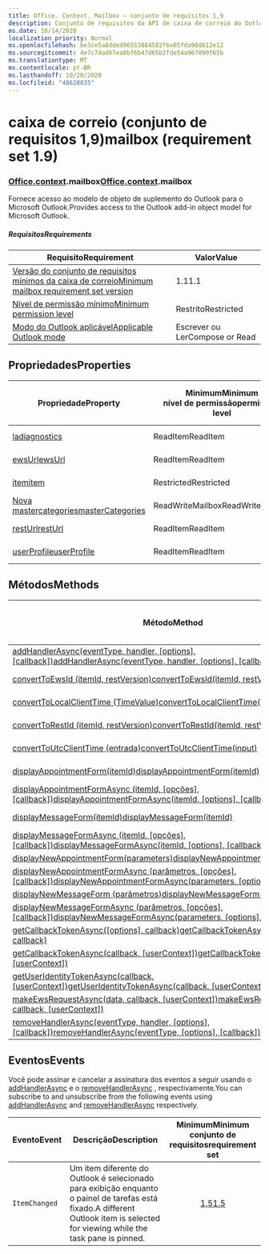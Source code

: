 ```yaml
---
title: Office. Context. Mailbox – conjunto de requisitos 1,9
description: Conjunto de requisitos da API de caixa de correio do Outlook versão 1,9 do modelo de objeto Mailbox.
ms.date: 10/14/2020
localization_priority: Normal
ms.openlocfilehash: be3ce5a8dded96553884582f6e05fda90d612e12
ms.sourcegitcommit: 4e7c74ad67ea8bf6b47d65b2fde54a967090f65b
ms.translationtype: MT
ms.contentlocale: pt-BR
ms.lasthandoff: 10/20/2020
ms.locfileid: "48628035"
---
```

# <a name="mailbox-requirement-set-19"></a><span data-ttu-id="ac581-103">caixa de correio (conjunto de requisitos 1,9)</span><span class="sxs-lookup"><span data-stu-id="ac581-103">mailbox (requirement set 1.9)</span></span>

### <a name="officecontextmailbox"></a><span data-ttu-id="ac581-104">[Office](office.md)[.context](office.context.md).mailbox</span><span class="sxs-lookup"><span data-stu-id="ac581-104">[Office](office.md)[.context](office.context.md).mailbox</span></span>

<span data-ttu-id="ac581-105">Fornece acesso ao modelo de objeto de suplemento do Outlook para o Microsoft Outlook.</span><span class="sxs-lookup"><span data-stu-id="ac581-105">Provides access to the Outlook add-in object model for Microsoft Outlook.</span></span>

##### <a name="requirements"></a><span data-ttu-id="ac581-106">Requisitos</span><span class="sxs-lookup"><span data-stu-id="ac581-106">Requirements</span></span>

|<span data-ttu-id="ac581-107">Requisito</span><span class="sxs-lookup"><span data-stu-id="ac581-107">Requirement</span></span>| <span data-ttu-id="ac581-108">Valor</span><span class="sxs-lookup"><span data-stu-id="ac581-108">Value</span></span>|
|---|---|
|[<span data-ttu-id="ac581-109">Versão do conjunto de requisitos mínimos da caixa de correio</span><span class="sxs-lookup"><span data-stu-id="ac581-109">Minimum mailbox requirement set version</span></span>](../../requirement-sets/outlook-api-requirement-sets.md)| <span data-ttu-id="ac581-110">1.1</span><span class="sxs-lookup"><span data-stu-id="ac581-110">1.1</span></span>|
|[<span data-ttu-id="ac581-111">Nível de permissão mínimo</span><span class="sxs-lookup"><span data-stu-id="ac581-111">Minimum permission level</span></span>](../../../outlook/understanding-outlook-add-in-permissions.md)| <span data-ttu-id="ac581-112">Restrito</span><span class="sxs-lookup"><span data-stu-id="ac581-112">Restricted</span></span>|
|[<span data-ttu-id="ac581-113">Modo do Outlook aplicável</span><span class="sxs-lookup"><span data-stu-id="ac581-113">Applicable Outlook mode</span></span>](../../../outlook/outlook-add-ins-overview.md#extension-points)| <span data-ttu-id="ac581-114">Escrever ou Ler</span><span class="sxs-lookup"><span data-stu-id="ac581-114">Compose or Read</span></span>|

## <a name="properties"></a><span data-ttu-id="ac581-115">Propriedades</span><span class="sxs-lookup"><span data-stu-id="ac581-115">Properties</span></span>

| <span data-ttu-id="ac581-116">Propriedade</span><span class="sxs-lookup"><span data-stu-id="ac581-116">Property</span></span> | <span data-ttu-id="ac581-117">Minimum</span><span class="sxs-lookup"><span data-stu-id="ac581-117">Minimum</span></span><br><span data-ttu-id="ac581-118">nível de permissão</span><span class="sxs-lookup"><span data-stu-id="ac581-118">permission level</span></span> | <span data-ttu-id="ac581-119">Modelos</span><span class="sxs-lookup"><span data-stu-id="ac581-119">Modes</span></span> | <span data-ttu-id="ac581-120">Tipo de retorno</span><span class="sxs-lookup"><span data-stu-id="ac581-120">Return type</span></span> | <span data-ttu-id="ac581-121">Minimum</span><span class="sxs-lookup"><span data-stu-id="ac581-121">Minimum</span></span><br><span data-ttu-id="ac581-122">conjunto de requisitos</span><span class="sxs-lookup"><span data-stu-id="ac581-122">requirement set</span></span> |
|---|---|---|---|:---:|
| [<span data-ttu-id="ac581-123">la</span><span class="sxs-lookup"><span data-stu-id="ac581-123">diagnostics</span></span>](/javascript/api/outlook/office.mailbox?view=outlook-js-1.9&preserve-view=true#diagnostics) | <span data-ttu-id="ac581-124">ReadItem</span><span class="sxs-lookup"><span data-stu-id="ac581-124">ReadItem</span></span> | <span data-ttu-id="ac581-125">Escrever</span><span class="sxs-lookup"><span data-stu-id="ac581-125">Compose</span></span><br><span data-ttu-id="ac581-126">Leitura</span><span class="sxs-lookup"><span data-stu-id="ac581-126">Read</span></span> | [<span data-ttu-id="ac581-127">Diagnostics</span><span class="sxs-lookup"><span data-stu-id="ac581-127">Diagnostics</span></span>](/javascript/api/outlook/office.diagnostics?view=outlook-js-1.9&preserve-view=true) | [<span data-ttu-id="ac581-128">1.1</span><span class="sxs-lookup"><span data-stu-id="ac581-128">1.1</span></span>](../requirement-set-1.1/outlook-requirement-set-1.1.md) |
| [<span data-ttu-id="ac581-129">ewsUrl</span><span class="sxs-lookup"><span data-stu-id="ac581-129">ewsUrl</span></span>](/javascript/api/outlook/office.mailbox?view=outlook-js-1.9&preserve-view=true#ewsurl) | <span data-ttu-id="ac581-130">ReadItem</span><span class="sxs-lookup"><span data-stu-id="ac581-130">ReadItem</span></span> | <span data-ttu-id="ac581-131">Escrever</span><span class="sxs-lookup"><span data-stu-id="ac581-131">Compose</span></span><br><span data-ttu-id="ac581-132">Leitura</span><span class="sxs-lookup"><span data-stu-id="ac581-132">Read</span></span> | <span data-ttu-id="ac581-133">String</span><span class="sxs-lookup"><span data-stu-id="ac581-133">String</span></span> | [<span data-ttu-id="ac581-134">1.1</span><span class="sxs-lookup"><span data-stu-id="ac581-134">1.1</span></span>](../requirement-set-1.1/outlook-requirement-set-1.1.md) |
| [<span data-ttu-id="ac581-135">item</span><span class="sxs-lookup"><span data-stu-id="ac581-135">item</span></span>](office.context.mailbox.item.md) | <span data-ttu-id="ac581-136">Restricted</span><span class="sxs-lookup"><span data-stu-id="ac581-136">Restricted</span></span> | <span data-ttu-id="ac581-137">Escrever</span><span class="sxs-lookup"><span data-stu-id="ac581-137">Compose</span></span><br><span data-ttu-id="ac581-138">Leitura</span><span class="sxs-lookup"><span data-stu-id="ac581-138">Read</span></span> | [<span data-ttu-id="ac581-139">Item</span><span class="sxs-lookup"><span data-stu-id="ac581-139">Item</span></span>](/javascript/api/outlook/office.item?view=outlook-js-1.9&preserve-view=true) | [<span data-ttu-id="ac581-140">1.1</span><span class="sxs-lookup"><span data-stu-id="ac581-140">1.1</span></span>](../requirement-set-1.1/outlook-requirement-set-1.1.md) |
| [<span data-ttu-id="ac581-141">Nova mastercategories</span><span class="sxs-lookup"><span data-stu-id="ac581-141">masterCategories</span></span>](/javascript/api/outlook/office.mailbox?view=outlook-js-1.9&preserve-view=true#mastercategories) | <span data-ttu-id="ac581-142">ReadWriteMailbox</span><span class="sxs-lookup"><span data-stu-id="ac581-142">ReadWriteMailbox</span></span> | <span data-ttu-id="ac581-143">Escrever</span><span class="sxs-lookup"><span data-stu-id="ac581-143">Compose</span></span><br><span data-ttu-id="ac581-144">Leitura</span><span class="sxs-lookup"><span data-stu-id="ac581-144">Read</span></span> | [<span data-ttu-id="ac581-145">MasterCategories</span><span class="sxs-lookup"><span data-stu-id="ac581-145">MasterCategories</span></span>](/javascript/api/outlook/office.mastercategories?view=outlook-js-1.9&preserve-view=true) | [<span data-ttu-id="ac581-146">1,8</span><span class="sxs-lookup"><span data-stu-id="ac581-146">1.8</span></span>](../requirement-set-1.8/outlook-requirement-set-1.8.md) |
| [<span data-ttu-id="ac581-147">restUrl</span><span class="sxs-lookup"><span data-stu-id="ac581-147">restUrl</span></span>](/javascript/api/outlook/office.mailbox?view=outlook-js-1.9&preserve-view=true#resturl) | <span data-ttu-id="ac581-148">ReadItem</span><span class="sxs-lookup"><span data-stu-id="ac581-148">ReadItem</span></span> | <span data-ttu-id="ac581-149">Escrever</span><span class="sxs-lookup"><span data-stu-id="ac581-149">Compose</span></span><br><span data-ttu-id="ac581-150">Leitura</span><span class="sxs-lookup"><span data-stu-id="ac581-150">Read</span></span> | <span data-ttu-id="ac581-151">String</span><span class="sxs-lookup"><span data-stu-id="ac581-151">String</span></span> | [<span data-ttu-id="ac581-152">1,5</span><span class="sxs-lookup"><span data-stu-id="ac581-152">1.5</span></span>](../requirement-set-1.5/outlook-requirement-set-1.5.md) |
| [<span data-ttu-id="ac581-153">userProfile</span><span class="sxs-lookup"><span data-stu-id="ac581-153">userProfile</span></span>](/javascript/api/outlook/office.mailbox?view=outlook-js-1.9&preserve-view=true#userprofile) | <span data-ttu-id="ac581-154">ReadItem</span><span class="sxs-lookup"><span data-stu-id="ac581-154">ReadItem</span></span> | <span data-ttu-id="ac581-155">Escrever</span><span class="sxs-lookup"><span data-stu-id="ac581-155">Compose</span></span><br><span data-ttu-id="ac581-156">Leitura</span><span class="sxs-lookup"><span data-stu-id="ac581-156">Read</span></span> | [<span data-ttu-id="ac581-157">UserProfile</span><span class="sxs-lookup"><span data-stu-id="ac581-157">UserProfile</span></span>](/javascript/api/outlook/office.userprofile?view=outlook-js-1.9&preserve-view=true) | [<span data-ttu-id="ac581-158">1.1</span><span class="sxs-lookup"><span data-stu-id="ac581-158">1.1</span></span>](../requirement-set-1.1/outlook-requirement-set-1.1.md) |

## <a name="methods"></a><span data-ttu-id="ac581-159">Métodos</span><span class="sxs-lookup"><span data-stu-id="ac581-159">Methods</span></span>

| <span data-ttu-id="ac581-160">Método</span><span class="sxs-lookup"><span data-stu-id="ac581-160">Method</span></span> | <span data-ttu-id="ac581-161">Minimum</span><span class="sxs-lookup"><span data-stu-id="ac581-161">Minimum</span></span><br><span data-ttu-id="ac581-162">nível de permissão</span><span class="sxs-lookup"><span data-stu-id="ac581-162">permission level</span></span> | <span data-ttu-id="ac581-163">Modelos</span><span class="sxs-lookup"><span data-stu-id="ac581-163">Modes</span></span> | <span data-ttu-id="ac581-164">Minimum</span><span class="sxs-lookup"><span data-stu-id="ac581-164">Minimum</span></span><br><span data-ttu-id="ac581-165">conjunto de requisitos</span><span class="sxs-lookup"><span data-stu-id="ac581-165">requirement set</span></span> |
|---|---|---|:---:|
| <span data-ttu-id="ac581-166">[addHandlerAsync(eventType, handler, [options], [callback])](/javascript/api/outlook/office.mailbox?view=outlook-js-1.9&preserve-view=true#addhandlerasync-eventtype--handler--options--callback-)</span><span class="sxs-lookup"><span data-stu-id="ac581-166">[addHandlerAsync(eventType, handler, [options], [callback])](/javascript/api/outlook/office.mailbox?view=outlook-js-1.9&preserve-view=true#addhandlerasync-eventtype--handler--options--callback-)</span></span> | <span data-ttu-id="ac581-167">ReadItem</span><span class="sxs-lookup"><span data-stu-id="ac581-167">ReadItem</span></span> | <span data-ttu-id="ac581-168">Escrever</span><span class="sxs-lookup"><span data-stu-id="ac581-168">Compose</span></span><br><span data-ttu-id="ac581-169">Leitura</span><span class="sxs-lookup"><span data-stu-id="ac581-169">Read</span></span> | [<span data-ttu-id="ac581-170">1,5</span><span class="sxs-lookup"><span data-stu-id="ac581-170">1.5</span></span>](../requirement-set-1.5/outlook-requirement-set-1.5.md) |
| [<span data-ttu-id="ac581-171">convertToEwsId (itemId, restVersion)</span><span class="sxs-lookup"><span data-stu-id="ac581-171">convertToEwsId(itemId, restVersion)</span></span>](/javascript/api/outlook/office.mailbox?view=outlook-js-1.9&preserve-view=true#converttoewsid-itemid--restversion-) | <span data-ttu-id="ac581-172">Restricted</span><span class="sxs-lookup"><span data-stu-id="ac581-172">Restricted</span></span> | <span data-ttu-id="ac581-173">Escrever</span><span class="sxs-lookup"><span data-stu-id="ac581-173">Compose</span></span><br><span data-ttu-id="ac581-174">Leitura</span><span class="sxs-lookup"><span data-stu-id="ac581-174">Read</span></span> | [<span data-ttu-id="ac581-175">1.3</span><span class="sxs-lookup"><span data-stu-id="ac581-175">1.3</span></span>](../requirement-set-1.3/outlook-requirement-set-1.3.md) |
| [<span data-ttu-id="ac581-176">convertToLocalClientTime (TimeValue)</span><span class="sxs-lookup"><span data-stu-id="ac581-176">convertToLocalClientTime(timeValue)</span></span>](/javascript/api/outlook/office.mailbox?view=outlook-js-1.9&preserve-view=true#converttolocalclienttime-timevalue-) | <span data-ttu-id="ac581-177">ReadItem</span><span class="sxs-lookup"><span data-stu-id="ac581-177">ReadItem</span></span> | <span data-ttu-id="ac581-178">Escrever</span><span class="sxs-lookup"><span data-stu-id="ac581-178">Compose</span></span><br><span data-ttu-id="ac581-179">Leitura</span><span class="sxs-lookup"><span data-stu-id="ac581-179">Read</span></span> | [<span data-ttu-id="ac581-180">1.1</span><span class="sxs-lookup"><span data-stu-id="ac581-180">1.1</span></span>](../requirement-set-1.1/outlook-requirement-set-1.1.md) |
| [<span data-ttu-id="ac581-181">convertToRestId (itemId, restVersion)</span><span class="sxs-lookup"><span data-stu-id="ac581-181">convertToRestId(itemId, restVersion)</span></span>](/javascript/api/outlook/office.mailbox?view=outlook-js-1.9&preserve-view=true#converttorestid-itemid--restversion-) | <span data-ttu-id="ac581-182">Restricted</span><span class="sxs-lookup"><span data-stu-id="ac581-182">Restricted</span></span> | <span data-ttu-id="ac581-183">Escrever</span><span class="sxs-lookup"><span data-stu-id="ac581-183">Compose</span></span><br><span data-ttu-id="ac581-184">Leitura</span><span class="sxs-lookup"><span data-stu-id="ac581-184">Read</span></span> | [<span data-ttu-id="ac581-185">1.3</span><span class="sxs-lookup"><span data-stu-id="ac581-185">1.3</span></span>](../requirement-set-1.3/outlook-requirement-set-1.3.md) |
| [<span data-ttu-id="ac581-186">convertToUtcClientTime (entrada)</span><span class="sxs-lookup"><span data-stu-id="ac581-186">convertToUtcClientTime(input)</span></span>](/javascript/api/outlook/office.mailbox?view=outlook-js-1.9&preserve-view=true#converttoutcclienttime-input-) | <span data-ttu-id="ac581-187">ReadItem</span><span class="sxs-lookup"><span data-stu-id="ac581-187">ReadItem</span></span> | <span data-ttu-id="ac581-188">Escrever</span><span class="sxs-lookup"><span data-stu-id="ac581-188">Compose</span></span><br><span data-ttu-id="ac581-189">Leitura</span><span class="sxs-lookup"><span data-stu-id="ac581-189">Read</span></span> | [<span data-ttu-id="ac581-190">1.1</span><span class="sxs-lookup"><span data-stu-id="ac581-190">1.1</span></span>](../requirement-set-1.1/outlook-requirement-set-1.1.md) |
| [<span data-ttu-id="ac581-191">displayAppointmentForm(itemId)</span><span class="sxs-lookup"><span data-stu-id="ac581-191">displayAppointmentForm(itemId)</span></span>](/javascript/api/outlook/office.mailbox?view=outlook-js-1.9&preserve-view=true#displayappointmentform-itemid-) | <span data-ttu-id="ac581-192">ReadItem</span><span class="sxs-lookup"><span data-stu-id="ac581-192">ReadItem</span></span> | <span data-ttu-id="ac581-193">Escrever</span><span class="sxs-lookup"><span data-stu-id="ac581-193">Compose</span></span><br><span data-ttu-id="ac581-194">Leitura</span><span class="sxs-lookup"><span data-stu-id="ac581-194">Read</span></span> | [<span data-ttu-id="ac581-195">1.1</span><span class="sxs-lookup"><span data-stu-id="ac581-195">1.1</span></span>](../requirement-set-1.1/outlook-requirement-set-1.1.md) |
| <span data-ttu-id="ac581-196">[displayAppointmentFormAsync (itemId, [opções], [callback])](/javascript/api/outlook/office.mailbox?view=outlook-js-1.9&preserve-view=true#displayappointmentform-itemid--options--callback-)</span><span class="sxs-lookup"><span data-stu-id="ac581-196">[displayAppointmentFormAsync(itemId, [options], [callback])](/javascript/api/outlook/office.mailbox?view=outlook-js-1.9&preserve-view=true#displayappointmentform-itemid--options--callback-)</span></span> | <span data-ttu-id="ac581-197">ReadItem</span><span class="sxs-lookup"><span data-stu-id="ac581-197">ReadItem</span></span> | <span data-ttu-id="ac581-198">Escrever</span><span class="sxs-lookup"><span data-stu-id="ac581-198">Compose</span></span><br><span data-ttu-id="ac581-199">Leitura</span><span class="sxs-lookup"><span data-stu-id="ac581-199">Read</span></span> | [<span data-ttu-id="ac581-200">1,9</span><span class="sxs-lookup"><span data-stu-id="ac581-200">1.9</span></span>](outlook-requirement-set-1.9.md) |
| [<span data-ttu-id="ac581-201">displayMessageForm(itemId)</span><span class="sxs-lookup"><span data-stu-id="ac581-201">displayMessageForm(itemId)</span></span>](/javascript/api/outlook/office.mailbox?view=outlook-js-1.9&preserve-view=true#displaymessageform-itemid-) | <span data-ttu-id="ac581-202">ReadItem</span><span class="sxs-lookup"><span data-stu-id="ac581-202">ReadItem</span></span> | <span data-ttu-id="ac581-203">Escrever</span><span class="sxs-lookup"><span data-stu-id="ac581-203">Compose</span></span><br><span data-ttu-id="ac581-204">Leitura</span><span class="sxs-lookup"><span data-stu-id="ac581-204">Read</span></span> | [<span data-ttu-id="ac581-205">1.1</span><span class="sxs-lookup"><span data-stu-id="ac581-205">1.1</span></span>](../requirement-set-1.1/outlook-requirement-set-1.1.md) |
| <span data-ttu-id="ac581-206">[displayMessageFormAsync (itemId, [opções], [callback])](/javascript/api/outlook/office.mailbox?view=outlook-js-1.9&preserve-view=true#displaymessageform-itemid--options--callback-)</span><span class="sxs-lookup"><span data-stu-id="ac581-206">[displayMessageFormAsync(itemId, [options], [callback])](/javascript/api/outlook/office.mailbox?view=outlook-js-1.9&preserve-view=true#displaymessageform-itemid--options--callback-)</span></span> | <span data-ttu-id="ac581-207">ReadItem</span><span class="sxs-lookup"><span data-stu-id="ac581-207">ReadItem</span></span> | <span data-ttu-id="ac581-208">Escrever</span><span class="sxs-lookup"><span data-stu-id="ac581-208">Compose</span></span><br><span data-ttu-id="ac581-209">Leitura</span><span class="sxs-lookup"><span data-stu-id="ac581-209">Read</span></span> | [<span data-ttu-id="ac581-210">1,9</span><span class="sxs-lookup"><span data-stu-id="ac581-210">1.9</span></span>](outlook-requirement-set-1.9.md) |
| [<span data-ttu-id="ac581-211">displayNewAppointmentForm(parameters)</span><span class="sxs-lookup"><span data-stu-id="ac581-211">displayNewAppointmentForm(parameters)</span></span>](/javascript/api/outlook/office.mailbox?view=outlook-js-1.9&preserve-view=true#displaynewappointmentform-parameters-) | <span data-ttu-id="ac581-212">ReadItem</span><span class="sxs-lookup"><span data-stu-id="ac581-212">ReadItem</span></span> | <span data-ttu-id="ac581-213">Leitura</span><span class="sxs-lookup"><span data-stu-id="ac581-213">Read</span></span> | [<span data-ttu-id="ac581-214">1.1</span><span class="sxs-lookup"><span data-stu-id="ac581-214">1.1</span></span>](../requirement-set-1.1/outlook-requirement-set-1.1.md) |
| <span data-ttu-id="ac581-215">[displayNewAppointmentFormAsync (parâmetros, [opções], [callback])](/javascript/api/outlook/office.mailbox?view=outlook-js-1.9&preserve-view=true#displaynewappointmentform-parameters--options--callback-)</span><span class="sxs-lookup"><span data-stu-id="ac581-215">[displayNewAppointmentFormAsync(parameters, [options], [callback])](/javascript/api/outlook/office.mailbox?view=outlook-js-1.9&preserve-view=true#displaynewappointmentform-parameters--options--callback-)</span></span> | <span data-ttu-id="ac581-216">ReadItem</span><span class="sxs-lookup"><span data-stu-id="ac581-216">ReadItem</span></span> | <span data-ttu-id="ac581-217">Leitura</span><span class="sxs-lookup"><span data-stu-id="ac581-217">Read</span></span> | [<span data-ttu-id="ac581-218">1,9</span><span class="sxs-lookup"><span data-stu-id="ac581-218">1.9</span></span>](outlook-requirement-set-1.9.md) |
| [<span data-ttu-id="ac581-219">displayNewMessageForm (parâmetros)</span><span class="sxs-lookup"><span data-stu-id="ac581-219">displayNewMessageForm(parameters)</span></span>](/javascript/api/outlook/office.mailbox?view=outlook-js-1.9&preserve-view=true#displaynewmessageform-parameters-) | <span data-ttu-id="ac581-220">ReadItem</span><span class="sxs-lookup"><span data-stu-id="ac581-220">ReadItem</span></span> | <span data-ttu-id="ac581-221">Leitura</span><span class="sxs-lookup"><span data-stu-id="ac581-221">Read</span></span> | [<span data-ttu-id="ac581-222">1,6</span><span class="sxs-lookup"><span data-stu-id="ac581-222">1.6</span></span>](../requirement-set-1.6/outlook-requirement-set-1.6.md) |
| <span data-ttu-id="ac581-223">[displayNewMessageFormAsync (parâmetros, [opções], [callback])](/javascript/api/outlook/office.mailbox?view=outlook-js-1.9&preserve-view=true#displaynewmessageform-parameters--options--callback-)</span><span class="sxs-lookup"><span data-stu-id="ac581-223">[displayNewMessageFormAsync(parameters, [options], [callback])](/javascript/api/outlook/office.mailbox?view=outlook-js-1.9&preserve-view=true#displaynewmessageform-parameters--options--callback-)</span></span> | <span data-ttu-id="ac581-224">ReadItem</span><span class="sxs-lookup"><span data-stu-id="ac581-224">ReadItem</span></span> | <span data-ttu-id="ac581-225">Leitura</span><span class="sxs-lookup"><span data-stu-id="ac581-225">Read</span></span> | [<span data-ttu-id="ac581-226">1,9</span><span class="sxs-lookup"><span data-stu-id="ac581-226">1.9</span></span>](outlook-requirement-set-1.9.md) |
| <span data-ttu-id="ac581-227">[getCallbackTokenAsync([options], callback)](/javascript/api/outlook/office.mailbox?view=outlook-js-1.9&preserve-view=true#getcallbacktokenasync-options--callback-)</span><span class="sxs-lookup"><span data-stu-id="ac581-227">[getCallbackTokenAsync([options], callback)](/javascript/api/outlook/office.mailbox?view=outlook-js-1.9&preserve-view=true#getcallbacktokenasync-options--callback-)</span></span> | <span data-ttu-id="ac581-228">ReadItem</span><span class="sxs-lookup"><span data-stu-id="ac581-228">ReadItem</span></span> | <span data-ttu-id="ac581-229">Escrever</span><span class="sxs-lookup"><span data-stu-id="ac581-229">Compose</span></span><br><span data-ttu-id="ac581-230">Leitura</span><span class="sxs-lookup"><span data-stu-id="ac581-230">Read</span></span> | [<span data-ttu-id="ac581-231">1,5</span><span class="sxs-lookup"><span data-stu-id="ac581-231">1.5</span></span>](../requirement-set-1.5/outlook-requirement-set-1.5.md) |
| <span data-ttu-id="ac581-232">[getCallbackTokenAsync(callback, [userContext])](/javascript/api/outlook/office.mailbox?view=outlook-js-1.9&preserve-view=true#getcallbacktokenasync-callback--usercontext-)</span><span class="sxs-lookup"><span data-stu-id="ac581-232">[getCallbackTokenAsync(callback, [userContext])](/javascript/api/outlook/office.mailbox?view=outlook-js-1.9&preserve-view=true#getcallbacktokenasync-callback--usercontext-)</span></span> | <span data-ttu-id="ac581-233">ReadItem</span><span class="sxs-lookup"><span data-stu-id="ac581-233">ReadItem</span></span> | <span data-ttu-id="ac581-234">Escrever</span><span class="sxs-lookup"><span data-stu-id="ac581-234">Compose</span></span><br><span data-ttu-id="ac581-235">Leitura</span><span class="sxs-lookup"><span data-stu-id="ac581-235">Read</span></span> | [<span data-ttu-id="ac581-236">1.3</span><span class="sxs-lookup"><span data-stu-id="ac581-236">1.3</span></span>](../requirement-set-1.3/outlook-requirement-set-1.3.md)<br>[<span data-ttu-id="ac581-237">1.1</span><span class="sxs-lookup"><span data-stu-id="ac581-237">1.1</span></span>](../requirement-set-1.1/outlook-requirement-set-1.1.md) |
| <span data-ttu-id="ac581-238">[getUserIdentityTokenAsync(callback, [userContext])](/javascript/api/outlook/office.mailbox?view=outlook-js-1.9&preserve-view=true#getuseridentitytokenasync-callback--usercontext-)</span><span class="sxs-lookup"><span data-stu-id="ac581-238">[getUserIdentityTokenAsync(callback, [userContext])](/javascript/api/outlook/office.mailbox?view=outlook-js-1.9&preserve-view=true#getuseridentitytokenasync-callback--usercontext-)</span></span> | <span data-ttu-id="ac581-239">ReadItem</span><span class="sxs-lookup"><span data-stu-id="ac581-239">ReadItem</span></span> | <span data-ttu-id="ac581-240">Escrever</span><span class="sxs-lookup"><span data-stu-id="ac581-240">Compose</span></span><br><span data-ttu-id="ac581-241">Leitura</span><span class="sxs-lookup"><span data-stu-id="ac581-241">Read</span></span> | [<span data-ttu-id="ac581-242">1.1</span><span class="sxs-lookup"><span data-stu-id="ac581-242">1.1</span></span>](../requirement-set-1.1/outlook-requirement-set-1.1.md) |
| <span data-ttu-id="ac581-243">[makeEwsRequestAsync(data, callback, [userContext])](/javascript/api/outlook/office.mailbox?view=outlook-js-1.9&preserve-view=true#makeewsrequestasync-data--callback--usercontext-)</span><span class="sxs-lookup"><span data-stu-id="ac581-243">[makeEwsRequestAsync(data, callback, [userContext])](/javascript/api/outlook/office.mailbox?view=outlook-js-1.9&preserve-view=true#makeewsrequestasync-data--callback--usercontext-)</span></span> | <span data-ttu-id="ac581-244">ReadWriteMailbox</span><span class="sxs-lookup"><span data-stu-id="ac581-244">ReadWriteMailbox</span></span> | <span data-ttu-id="ac581-245">Escrever</span><span class="sxs-lookup"><span data-stu-id="ac581-245">Compose</span></span><br><span data-ttu-id="ac581-246">Leitura</span><span class="sxs-lookup"><span data-stu-id="ac581-246">Read</span></span> | [<span data-ttu-id="ac581-247">1.1</span><span class="sxs-lookup"><span data-stu-id="ac581-247">1.1</span></span>](../requirement-set-1.1/outlook-requirement-set-1.1.md) |
| <span data-ttu-id="ac581-248">[removeHandlerAsync(eventType, handler, [options], [callback])](/javascript/api/outlook/office.mailbox?view=outlook-js-1.9&preserve-view=true#removehandlerasync-eventtype--options--callback-)</span><span class="sxs-lookup"><span data-stu-id="ac581-248">[removeHandlerAsync(eventType, [options], [callback])](/javascript/api/outlook/office.mailbox?view=outlook-js-1.9&preserve-view=true#removehandlerasync-eventtype--options--callback-)</span></span> | <span data-ttu-id="ac581-249">ReadItem</span><span class="sxs-lookup"><span data-stu-id="ac581-249">ReadItem</span></span> | <span data-ttu-id="ac581-250">Escrever</span><span class="sxs-lookup"><span data-stu-id="ac581-250">Compose</span></span><br><span data-ttu-id="ac581-251">Leitura</span><span class="sxs-lookup"><span data-stu-id="ac581-251">Read</span></span> | [<span data-ttu-id="ac581-252">1,5</span><span class="sxs-lookup"><span data-stu-id="ac581-252">1.5</span></span>](../requirement-set-1.5/outlook-requirement-set-1.5.md) |

## <a name="events"></a><span data-ttu-id="ac581-253">Eventos</span><span class="sxs-lookup"><span data-stu-id="ac581-253">Events</span></span>

<span data-ttu-id="ac581-254">Você pode assinar e cancelar a assinatura dos eventos a seguir usando o [addHandlerAsync](/javascript/api/outlook/office.mailbox?view=outlook-js-1.9&preserve-view=true#addhandlerasync-eventtype--handler--options--callback-) e o [removeHandlerAsync](/javascript/api/outlook/office.mailbox?view=outlook-js-1.9&preserve-view=true#removehandlerasync-eventtype--options--callback-) , respectivamente.</span><span class="sxs-lookup"><span data-stu-id="ac581-254">You can subscribe to and unsubscribe from the following events using [addHandlerAsync](/javascript/api/outlook/office.mailbox?view=outlook-js-1.9&preserve-view=true#addhandlerasync-eventtype--handler--options--callback-) and [removeHandlerAsync](/javascript/api/outlook/office.mailbox?view=outlook-js-1.9&preserve-view=true#removehandlerasync-eventtype--options--callback-) respectively.</span></span>

| <span data-ttu-id="ac581-255">Evento</span><span class="sxs-lookup"><span data-stu-id="ac581-255">Event</span></span> | <span data-ttu-id="ac581-256">Descrição</span><span class="sxs-lookup"><span data-stu-id="ac581-256">Description</span></span> | <span data-ttu-id="ac581-257">Minimum</span><span class="sxs-lookup"><span data-stu-id="ac581-257">Minimum</span></span><br><span data-ttu-id="ac581-258">conjunto de requisitos</span><span class="sxs-lookup"><span data-stu-id="ac581-258">requirement set</span></span> |
|---|---|:---:|
|`ItemChanged`| <span data-ttu-id="ac581-259">Um item diferente do Outlook é selecionado para exibição enquanto o painel de tarefas está fixado.</span><span class="sxs-lookup"><span data-stu-id="ac581-259">A different Outlook item is selected for viewing while the task pane is pinned.</span></span> | [<span data-ttu-id="ac581-260">1,5</span><span class="sxs-lookup"><span data-stu-id="ac581-260">1.5</span></span>](../requirement-set-1.5/outlook-requirement-set-1.5.md) |
